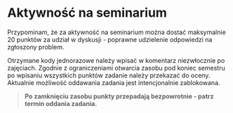 # Aktywność na seminarium 

Przypominam, że za aktywność na seminarium można dostać maksymalnie 20 punktów za udział w dyskusji - poprawne udzielenie odpowiedzi na zgłoszony problem.

Otrzymane kody jednorazowe należy wpisać w komentarz niezwłocznie po zajęciach. Zgodnie z ograniczeniami otwarcia zasobu pod koniec semestru po wpisaniu wszystkich punktów zadanie należy przekazać do oceny. Aktualnie możliwość oddawania zadania jest intencjonalnie zablokowana.

> **Po zamknięciu zasobu punkty przepadają bezpowrotnie - patrz termin oddania zadania.**
